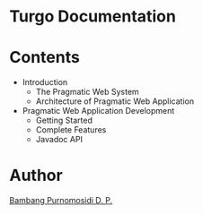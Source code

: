 # Turgo Documentation

# Contents
* Introduction
	*	The Pragmatic Web System
	*	Architecture of Pragmatic Web Application
* Pragmatic Web Application Development
	*	Getting Started
	*	Complete Features
	*	Javadoc API

# Author

[Bambang Purnomosidi D. P.](http://bpdp.name)
